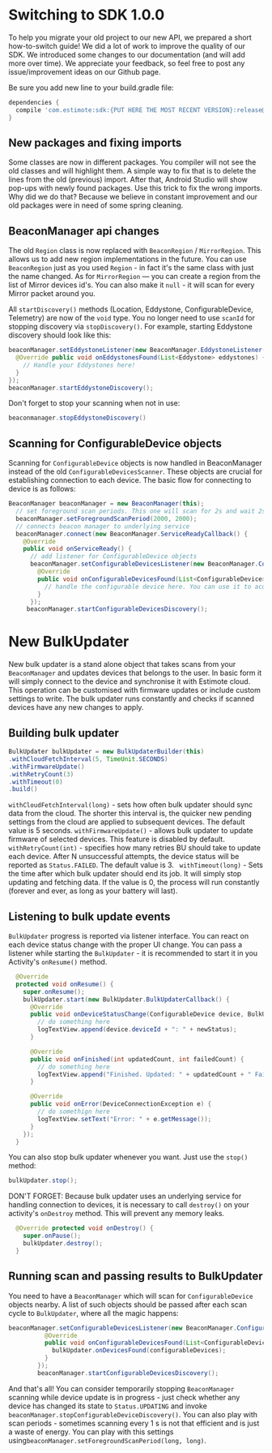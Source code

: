 # Switching to SDK 1.0.0

To help you migrate your old project to our new API, we prepared a short how-to-switch guide!
We did a lot of work to improve the quality of our SDK. We introduced some changes to our documentation (and will add more over time). We appreciate your feedback, so feel free to post any issue/improvement ideas on our Github page.

Be sure you add new line to your build.gradle file:

```gradle
dependencies {
  compile 'com.estimote:sdk:{PUT HERE THE MOST RECENT VERSION}:release@aar'
}
```


## New packages and fixing imports
Some classes are now in different packages. You compiler will not see the old classes and will highlight them.
A simple way to fix that is to delete the lines from the old (previous) import. After that, Android Studio will show pop-ups with newly found packages.
Use this trick to fix the wrong imports.
Why did we do that?
Because we believe in constant improvement and our old packages were in need of some spring cleaning.

## BeaconManager api changes
The old `Region` class is now replaced with `BeaconRegion` / `MirrorRegion`.
This allows us to add new region implementations in the future. You can use `BeaconRegion` just as you used `Region` - in fact it's the same class with just the name changed. As for `MirrorRegion` — you can create a region from the list of Mirror devices id's. You can also make it `null` - it will scan for every Mirror packet around you.

All `startDiscovery()` methods (Location, Eddystone, ConfigurableDevice, Telemetry) are now of the `void` type. You no longer need to use `scanId` for stopping discovery via `stopDiscovery()`.
For example, starting Eddystone discovery should look like this:

```Java
beaconManager.setEddystoneListener(new BeaconManager.EddystoneListener() {
  @Override public void onEddystonesFound(List<Eddystone> eddystones) {
    // Handle your Eddystones here!
  }
});
beaconManager.startEddystoneDiscovery();
```

Don't forget to stop your scanning when not in use:

```Java
beaconmanager.stopEddystoneDiscovery()
```

## Scanning for ConfigurableDevice objects
Scanning for `ConfigurableDevice` objects is now handled in BeaconManager instead of the old `ConfigurableDevicesScanner`. These objects are crucial for establishing connection to each device.
The basic flow for connecting to device is as follows:

```Java
BeaconManager beaconManager = new BeaconManager(this);
  // set foreground scan periods. This one will scan for 2s and wait 2s
  beaconManager.setForegroundScanPeriod(2000, 2000);
  // connects beacon manager to underlying service
  beaconManager.connect(new BeaconManager.ServiceReadyCallback() {
    @Override
    public void onServiceReady() {
      // add listener for ConfigurableDevice objects
      beaconManager.setConfigurableDevicesListener(new BeaconManager.ConfigurableDevicesListener() {
        @Override
        public void onConfigurableDevicesFound(List<ConfigurableDevice> configurableDevices) {
          // handle the configurable device here. You can use it to acquire connection from DeviceConnectionProvider
        }
      });
     beaconManager.startConfigurableDevicesDiscovery();
```

# New BulkUpdater

New bulk updater is a stand alone object that takes scans from your ``BeaconManager`` and updates devices that belongs to the user. In basic form it will simply connect to the device and synchronise it with Estimote cloud. This operation can be customised with firmware updates or include custom settings to write. The bulk updater runs constantly and checks if scanned devices have any new changes to apply.

## Building bulk updater

```Java
BulkUpdater bulkUpdater = new BulkUpdaterBuilder(this)
.withCloudFetchInterval(5, TimeUnit.SECONDS)
.withFirmwareUpdate()
.withRetryCount(3)
.withTimeout(0)
.build()
```
``withCloudFetchInterval(long)`` - sets how often bulk updater should sync data from the cloud. The shorter this interval is, the quicker new pending settings from the cloud are applied to subsequent devices. The default value is 5 seconds.
``withFirmwareUpdate()`` - allows bulk updater to update firmware of selected devices. This feature is disabled by default.
``withRetryCount(int)`` - specifies how many retries BU should take to update each device. After N unsuccessful attempts, the device status will be reported as `Status.FAILED`. The default value is 3.
`` withTimeout(long)`` - Sets the time after which bulk updater should end its job. It will simply stop updating and fetching data. If the value is 0, the process will run constantly (forever and ever, as long as your battery will last).

## Listening to bulk update events
`BulkUpdater` progress is reported via listener interface. You can react on each device status change with the proper UI change.  You can pass a listener while starting the `BulkUpdater` - it is recommended to start it in you Activity's `onResume()` method.

```Java
  @Override
  protected void onResume() {
    super.onResume();
    bulkUpdater.start(new BulkUpdater.BulkUpdaterCallback() {
      @Override
      public void onDeviceStatusChange(ConfigurableDevice device, BulkUpdater.Status newStatus, String message) {
        // do something here
        logTextView.append(device.deviceId + ": " + newStatus);
      }

      @Override
      public void onFinished(int updatedCount, int failedCount) {
        // do something here
        logTextView.append("Finished. Updated: " + updatedCount + " Failed: " + failedCount );
      }

      @Override
      public void onError(DeviceConnectionException e) {
        // do somethign here
        logTextView.setText("Error: " + e.getMessage());
      }
    });
  }
```
You can also stop bulk updater whenever you want. Just use the ``stop()`` method:

```Java
bulkUpdater.stop();
```
DON'T FORGET: Because bulk updater uses an underlying service for handling connection to devices, it is necessary to call ``destroy()`` on your activity's `onDestroy` method. This will prevent any memory leaks.

```Java
  @Override protected void onDestroy() {
    super.onPause();
    bulkUpdater.destroy();
  }
```

## Running scan and passing results to BulkUpdater
You need to have a `BeaconManager` which will scan for `ConfigurableDevice` objects nearby. A list of such objects should be passed after each scan cycle to `BulkUpdater`, where all the magic happens:

```Java
beaconManager.setConfigurableDevicesListener(new BeaconManager.ConfigurableDevicesListener() {
          @Override
          public void onConfigurableDevicesFound(List<ConfigurableDevice> configurableDevices) {
            bulkUpdater.onDevicesFound(configurableDevices);
          }
        });
        beaconManager.startConfigurableDevicesDiscovery();
```

And that's all! You can consider temporarily stopping `BeaconManager` scanning while device update is in progress - just check whether any device has changed its state to `Status.UPDATING` and invoke `beaconManager.stopConfigurableDeviceDiscovery()`.
You can also play with scan periods - sometimes scanning every 1 s is not that efficient and is just a waste of energy. You can play with this settings using`beaconManager.setForegroundScanPeriod(long, long)`.


